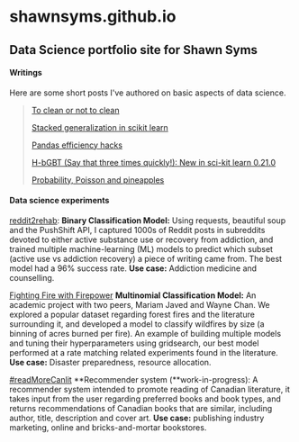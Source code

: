 # shawnsyms.github.io
## Data Science portfolio site for Shawn Syms



#### Writings

Here are some short posts I've authored on basic aspects of data science.

> <a href='blog/data_cleaning/'>To clean or not to clean</a>
>
> <a href='https://sites.google.com/view/shawnsyms/home/blog/stacked-generalization-in-sci-kit-learn'>Stacked generalization in scikit learn</a>
>
> <a href='https://sites.google.com/view/shawnsyms/home/blog/pandas-efficiency-hacks'>Pandas efficiency hacks</a>
>
> <a href='https://sites.google.com/view/shawnsyms/home/blog/hbgbt'>H-bGBT (Say that three times quickly!): New in sci-kit learn 0.21.0</a>
>
> <a href='https://sites.google.com/view/shawnsyms/home/blog'>Probability, Poisson and pineapples</a>





#### Data science experiments

<a href="https://github.com/shawnsyms/shawnsyms.github.io/tree/master/reddit2rehab">reddit2rehab</a>: **Binary Classification Model:** Using requests, beautiful soup and the PushShift API, I captured 1000s of Reddit posts in subreddits devoted to either active substance use or recovery from addiction, and trained multiple machine-learning (ML) models to predict which subset (active use vs addiction recovery) a piece of writing came from. The best model had a 96% success rate. **Use case:** Addiction medicine and counselling.

<a href='https://github.com/shawnsyms/shawnsyms.github.io/tree/master/fightingFireWithFirepower'>Fighting Fire with Firepower</a> **Multinomial Classification Model:** An academic project with two peers, Mariam Javed and Wayne Chan. We explored a popular dataset regarding forest fires and the literature surrounding it, and developed a model to classify wildfires by size (a binning of acres burned per fire). An example of building multiple models and tuning their hyperparameters using gridsearch, our best model performed at a rate matching related experiments found in the literature. **Use case:** Disaster preparedness, resource allocation. 

<a href='https://github.com/shawnsyms/shawnsyms.github.io/tree/master/readMoreCanlit/part_3'>#readMoreCanlit</a> **Recommender system (**work-in-progress): A recommender system intended to promote reading of Canadian literature, it takes input from the user regarding preferred books and book types, and returns recommendations of Canadian books that are similar, including author, title, description and cover art. **Use case:** publishing industry marketing, online and bricks-and-mortar bookstores.

